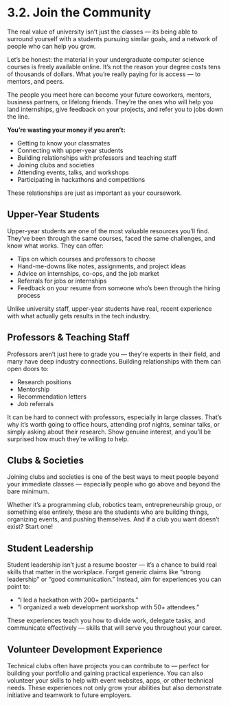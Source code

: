 # 3.2. Join the Community

The real value of university isn’t just the classes — its being able to surround yourself with a students pursuing similar goals, and a network of people who can help you grow.

Let’s be honest: the material in your undergraduate computer science courses is freely available online. It’s not the reason your degree costs tens of thousands of dollars. What you’re really paying for is access — to mentors, and peers.

The people you meet here can become your future coworkers, mentors, business partners, or lifelong friends. They’re the ones who will help you land internships, give feedback on your projects, and refer you to jobs down the line.

**You’re wasting your money if you aren’t:**

- Getting to know your classmates
- Connecting with upper-year students
- Building relationships with professors and teaching staff
- Joining clubs and societies
- Attending events, talks, and workshops
- Participating in hackathons and competitions

These relationships are just as important as your coursework.

## Upper-Year Students

Upper-year students are one of the most valuable resources you’ll find. They’ve been through the same courses, faced the same challenges, and know what works. They can offer:

- Tips on which courses and professors to choose
- Hand-me-downs like notes, assignments, and project ideas
- Advice on internships, co-ops, and the job market
- Referrals for jobs or internships
- Feedback on your resume from someone who’s been through the hiring process

Unlike university staff, upper-year students have real, recent experience with what actually gets results in the tech industry.

## Professors & Teaching Staff

Professors aren’t just here to grade you — they’re experts in their field, and many have deep industry connections. Building relationships with them can open doors to:

- Research positions
- Mentorship
- Recommendation letters
- Job referrals

It can be hard to connect with professors, especially in large classes. That’s why it’s worth going to office hours, attending prof nights, seminar talks, or simply asking about their research. Show genuine interest, and you’ll be surprised how much they’re willing to help.

## Clubs & Societies

Joining clubs and societies is one of the best ways to meet people beyond your immediate classes — especially people who go above and beyond the bare minimum.

Whether it’s a programming club, robotics team, entrepreneurship group, or something else entirely, these are the students who are building things, organizing events, and pushing themselves. And if a club you want doesn’t exist? Start one!

## Student Leadership

Student leadership isn’t just a resume booster — it’s a chance to build real skills that matter in the workplace. Forget generic claims like “strong leadership” or “good communication.” Instead, aim for experiences you can point to:

- “I led a hackathon with 200+ participants.”
- “I organized a web development workshop with 50+ attendees.”

These experiences teach you how to divide work, delegate tasks, and communicate effectively — skills that will serve you throughout your career.

## Volunteer Development Experience

Technical clubs often have projects you can contribute to — perfect for building your portfolio and gaining practical experience. You can also volunteer your skills to help with event websites, apps, or other technical needs. These experiences not only grow your abilities but also demonstrate initiative and teamwork to future employers.
